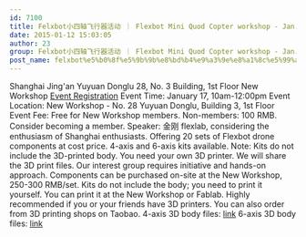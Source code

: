 ```yaml
---
id: 7100
title: Felxbot小四轴飞行器活动 ｜ Flexbot Mini Quod Copter workshop - Jan. 17
date: 2015-01-12 15:03:05
author: 23
group: Felxbot小四轴飞行器活动 ｜ Flexbot Mini Quod Copter workshop - Jan. 17
post_name: felxbot%e5%b0%8f%e5%9b%9b%e8%bd%b4%e9%a3%9e%e8%a1%8c%e5%99%a8%e6%b4%bb%e5%8a%a8-%ef%bd%9c-flexbot-mini-quod-copter-workshop-jan-18
---
```


Shanghai Jing'an Yuyuan Donglu 28, No. 3 Building, 1st Floor New Workshop
[Event Registration](http://www.huodongxing.com/event/1264617453400)
Event Time: January 17, 10am-12:00pm
Event Location: New Workshop - No. 28 Yuyuan Donglu, Building 3, 1st Floor
Event Fee: Free for New Workshop members. Non-members: 100 RMB. Consider becoming a member.
Speaker:  金刚 flexlab, considering the enthusiasm of Shanghai enthusiasts. Offering 20 sets of Flexbot drone components at cost price. 4-axis and 6-axis kits available.
Note: Kits do not include the 3D-printed body. You need your own 3D printer. We will share the 3D print files.
Our interest group requires initiative and hands-on approach.
Components can be purchased on-site at the New Workshop, 250-300 RMB/set. Kits do not include the body; you need to print it yourself.
You can print it at the New Workshop or Fablab.  Highly recommended if you or your friends have 3D printers. You can also order from 3D printing shops on Taobao.
4-axis 3D body files: [link](http://pan.baidu.com/s/1eQkZWRK)
6-axis 3D body files: [link](http://pan.baidu.com/s/1kT86wbt)